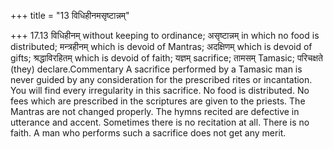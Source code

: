 +++
title = "13 विधिहीनमसृष्टान्नम्"

+++
17.13 विधिहीनम् without keeping to ordinance; असृष्टान्नम् in which no
food is distributed; मन्त्रहीनम् which is devoid of Mantras; अदक्षिणम्
which is devoid of gifts; श्रद्धाविरहितम् which is devoid of faith;
यज्ञम् sacrifice; तामसम् Tamasic; परिचक्षते (they) declare.Commentary A
sacrifice performed by a Tamasic man is never guided by any
consideration for the prescribed rites or incantation. You will find
every irregularity in this sacrifice. No food is distributed. No fees
which are prescribed in the scriptures are given to the priests. The
Mantras are not changed properly. The hymns recited are defective in
utterance and accent. Sometimes there is no recitation at all. There is
no faith. A man who performs such a sacrifice does not get any merit.

